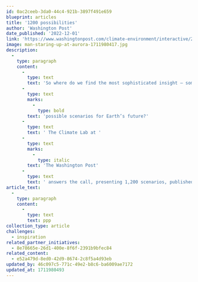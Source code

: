 ```yaml
---
id: 0ac2ceeb-3da0-44c4-921b-3897f491e659
blueprint: articles
title: '1200 possibilities'
author: 'Washington Post'
date_published: '2022-12-01'
link: 'https://www.washingtonpost.com/climate-environment/interactive/2022/global-warming-1-5-celsius-scenarios/?utm_campaign=wp_post_most&utm_medium=email&utm_source=newsletter&wpisrc=nl_most&carta-url=https%3A%2F%2Fs2.washingtonpost.com'
image: man-staring-up-at-aurora-1711980417.jpg
description:
  -
    type: paragraph
    content:
      -
        type: text
        text: 'So where do we find the most sophisticated insight — something with a strong scientific grounding — on '
      -
        type: text
        marks:
          -
            type: bold
        text: 'possible scenarios for Earth’s future?'
      -
        type: text
        text: ' The Climate Lab at '
      -
        type: text
        marks:
          -
            type: italic
        text: 'The Washington Post'
      -
        type: text
        text: ' answers the call, presenting 1,200 scenarios, published 12/1/22.'
article_text:
  -
    type: paragraph
    content:
      -
        type: text
        text: ppp
collection_type: article
challenges:
  - inspiration
related_partner_initiatives:
  - 8e78665e-26d1-400e-8f6f-2391b9bfec84
related_content:
  - e52a479d-8ed0-42d9-8674-2c8f5a4d93eb
updated_by: 46c097c5-771c-49e2-b8c6-ba6009ae7172
updated_at: 1711980493
---
```

